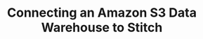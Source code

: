 ---
title: Connecting an Amazon S3 Data Warehouse to Stitch
permalink: /destinations/amazon-s3/connecting-an-amazon-s3-data-warehouse-to-stitch
tags: [amazon-s3_destination]
keywords: amazon s3 data warehouse, amazon s3 data warehouse, etl to amazon s3, postgres etl, amazon s3 etl
summary: "Ready to spin up an Amazon S3 data warehouse and connect it to Stitch? This step-by-step tutorial will walk you through every part of the process."
toc: true
layout: destination-setup-guide

type: "amazon-s3"
display_name: "Amazon S3"

# enterprise-cta:
#   title: "Need loading notifications?"
#   url: "?utm_medium=docs&utm_campaign=s3-webhook-notifications"
#   copy: |
#     As part of an Enterprise plan, you can set up configurable webhooks to notify you when fresh data has finished loading into your destination. [Contact Stitch Sales for more info]({{ site.sales | append: page.enterprise-cta.url }}).

# -------------------------- #
#      Setup Requirements    #
# -------------------------- #

requirements-list:
  - item: |
      **An Amazon Web Services (AWS) account.** Signing up is free - [click here](https://aws.amazon.com){:target="new"} or go to `https://aws.amazon.com` to create an account if you don't have one already.
  - item: |
      **Permissions to create and manage S3 buckets in AWS**. Your AWS user must be able to create a bucket (if one doesn't already exist), add/modify bucket policies, and upload files to the bucket.
  - item: |
      **An up and running Amazon S3 bucket**. Instructions for creating a bucket using the AWS console are in [Step 1 of this guide](#create-a-bucket).

# -------------------------- #
#     Setup Instructions     #
# -------------------------- #

setup-steps:
  - title: "Create an {{ destination.display_name }} bucket"
    anchor: "create-a-bucket"
    content: |
      {% include note.html type="single-line" content="Skip to [Step 2](#configure-stitch-settings) if there is an existing S3 bucket you want to connect to Stitch." %}

      {% include layout/inline_image.html type="right" file="destinations/amazon-s3-create-bucket-1.png" max-width="400px" alt="Adding an Amazon S3 bucket policy in the AWS console" %}

      1. Sign into AWS.
      2. Click **Services** near the top-left corner of the page.
      3. Under the **Storage** option, click **S3**. A page listing all buckets currently in use will display.
      4. Click the **+ Create Bucket** button.
      5. On the first screen, **Name and region**, complete the following:
         - **Bucket name**: Enter a DNS-compliant name for the bucket.
         - **Region**: Select the region you want the bucket to be located in.

      6. When finished, click **Next**.
      7. As Stitch doesn't require any particular configuration, how you define the settings in the **Set properties** and **Set permissions** screens are up to you. Follow the on-screen prompts to complete these steps.
      8. When you reach the **Review** screen, verify that all the bucket's information and settings are correct.
      9. When ready, click **Create bucket**.


  - title: "Configure Stitch settings"
    anchor: "configure-stitch-settings"
    content: |
      In this step, you'll define the file and object key format Stitch will use to load data into {{ destination.display_name }}.

      First, enter the name of the bucket in the **Bucket Name** field. Enter only the bucket name: No URLs, `https`, or S3 parts.

      For example: `this-is-a-test-bucket-stitch-dev`

    substeps:
      - title: "Select data storage format"
        anchor: "select-data-storage-format"
        content: |
          The data storage format defines the type of file Stitch will write to your {{ destination.display_name }} bucket. Supported options are:

          - **JSON**: Data will be stored as JSON files (`.jsonl`)
          - **CSV**: Data will be stored as CSV files (`.csv`)

          For examples of how data in each format will be stored, [click here]({{ link.destinations.overviews.amazon-s3 | prepend: site.baseurl | append: "#data-storage-formats" }}).

          #### CSV-specific Settings

          If CSV is selected, there are a few additional configuration options for the files Stitch will write to your bucket:

          - **Delimiter**: Select the delimiter you want to use. Stitch will use the **comma** (`,`) option by default, but you may also use **pipes** (`|`) and **tabs** (`\t`).
          - **Quote all elements in key-value pairs**: If selected, Stitch will place all elements of key-value pairs in quotes. For example: Numerical fields will appear as `"123"` instead of `123`.

# Commenting out, since we aren't doing this right now.
      # - title: "Define Webhook Loading Notifications"
      #   anchor: "define-webhook-loading-notifications"
      #   content: |
      #     {% include enterprise-cta.html %}

      #     Webhooks allow external services to be notified when an event happens. If you choose, you can configure a webhook for Stitch to notify you when data is successfully loaded into your bucket.

      #     Webhook notifications are sent on a per-integration basis. This means that every time Stitch successfully loads data for an integration, a summary webhook will be sent to the URL you define.

      #     To enable this feature, check the **Post to a webhook URL each time loading to S3 completes** box and paste a webhook URL in the **Webhook URL** field.

      #     More info about webhook loading notifications, including a list of attributes and sample use cases, [can be found here]({{ link.destinations.overviews.amazon-s3 | prepend: site.baseurl | append: "#webhook-loading-notifications" }}).

      - title: "Define S3 Object Key"
        anchor: "define-s3-object-key"
        content: |
          In {{ destination.display_name }}, [Object Keys](https://docs.aws.amazon.com/AmazonS3/latest/dev/UsingMetadata.html#object-keys) are used to uniquely identify objects in a given bucket.

          The S3 Key setting determines the convention Stitch uses to create Object Keys when it writes to your bucket. For example: If the default Key is used:

          ```shell
          {{ destination.default-key }}
          ```

          This could create an object with an Object Key of:

          ```shell
          {{ destination.example-key-1 }}
          ```

          You can opt to use the default Key, which is pre-populated, or define your own using the elements in the next section.

          #### S3 Key Elements {#s3-key-elements}

          The following elements are available to construct an S3 Key:

          <table width="100%">
          <tr>
          <td width="50%; fixed">
          <strong>Required Elements</strong>
          </td>
          <td>
          <strong>Optional Elements</strong>
          </td>
          </tr>
          <tr>
          <td>
          All of the following elements must be included in the S3 Key, in any order:
          <ul>
          {% for element in destination.key-elements %}
          {% if element.required == true %}
          <li>[{{ element.name }}]{{ element.description | strip_newlines }}</li>
          {% endif %}
          {% endfor %}
          </ul>
          </td>
          <td>
          The following elements are optional:
          <ul>
          {% for element in destination.key-elements %}
          {% if element.required == false %}
          <li>[{{ element.name }}]</li>
          {% endif %}
          {% endfor %}
          </ul>
          </td>
          </tr>
          </table>

          Additionally, keep in mind that Keys cannot exceed **500 characters** or include spaces or special characters (`!@#$%^&*`).

          As you update the values in the **S3 Key** field, Stitch will validate the entry. If the Key doesn't include all required elements or contains spaces or special characters, you will be prompted to make corrections.

          After you've finished defining the Key, click **Continue**.

  - title: "Grant and verify bucket access"
    anchor: "grant-verify-bucket-access"
    content: |
      {% include important.html type="single-line" content="The bucket policy and challenge file name Stitch displays will only display once. Ensure you save them before moving on from this page." %}

      Next, Stitch will display a **Grant & Verify Access** page. This page contains the info you need to configure bucket access for Stitch, which is accomplished via a bucket policy. [A bucket policy](https://docs.aws.amazon.com/AmazonS3/latest/dev/access-policy-language-overview.html) is JSON-based access policy language to manage permissions to bucket resources.

      **Note**: The policy Stitch provides is an auto-generated policy unique to the specific bucket you entered in the setup page. It allows Stitch to assume a role and access the bucket. An example might look like this:

      ```json
      {
        "Version": "2012-10-17",
        "Id": "",
        "Statement": [
          {
            "Sid": "",
            "Effect": "Allow",
            "Principal": {
              "AWS": [
                "arn:aws:iam::218546966473:role/LoaderS3"
              ]
            },
            "Action": [
              "s3:PutObject",
              "s3:GetObject",
              "s3:ListBucket"
            ],
            "Resource": [
              "arn:aws:s3:::<YOUR_S3_BUCKET_NAME>",
              "arn:aws:s3:::<YOUR_S3_BUCKET_NAME>/*"
            ]
          }
        ]
      }
      ```

      For more info about the top-level permissions the Stitch bucket policy grants, click the link below.

      <div class="panel-group" id="accordion">
        <div class="panel panel-default">
            
            <div class="panel-heading">
                <h4 class="panel-title">
                    <a class="noCrossRef accordion-toggle" data-toggle="collapse" data-parent="#accordion" href="#collapse-s3-bucket-permissions">{{ destination.display_name }} Bucket Permissions</a>
                </h4>
            </div>
            
            <div id="collapse-s3-bucket-permissions" class="panel-collapse collapse noCrossRef">
                <div class="panel-body">
                    <table width="100%" class="table-hover">
                      <tr>
                      <td width="18%; fixed">
                      <strong>Permission Name</strong>
                      </td>
                      <td width="25%; fixed">
                      <strong>Operation</strong>
                      </td>
                      <td>
                      <strong>Operation Description</strong>
                      </td>
                      </tr>
                      {% for permission in destination.permissions %}
                      {% for operation in permission.operations %}
                      {%- capture rowspan -%}
                      {{ forloop.length }}
                      {%- endcapture -%}
                      {% endfor %}
                      <tr>
                      <td rowspan="{{ rowspan }}">
                      <strong>{{ permission.name }}</strong>
                      </td>
                      {% for operation in permission.operations %}
                      {% case forloop.first %}
                      {% when true %}
                      <td>
                      <strong><a href="{{ operation.link }}">{{ operation.name }}</a></strong>
                      </td>
                      <td>
                      {{ operation.description | flatify | markdownify }}
                      </td>
                      </tr>
                      {% else %}
                      <tr>
                      <td>
                      <strong><a href="{{ operation.link }}">{{ operation.name }}</a></strong>
                      </td>
                      <td>
                      {{ operation.description | flatify | markdownify }}
                      </td>
                      </tr>
                      {% endcase %}
                      {% endfor %}
                      {% endfor %}
                      </table>
                    </div>
                </div>
            </div>
          </div>

    substeps:
      - title: "Add the Stitch Bucket Policy"
        anchor: "add-bucket-policy"
        content: |
          To allow Stitch to access the bucket, you'll need to add a bucket policy using the AWS console.

          1. Sign into AWS in another tab, if you aren't currently logged in.
          2. Click **Services** near the top-left corner of the page.
          3. Under the **Storage** option, click **S3**.
          4. A page listing all buckets currently in use will display. Click the **name of the bucket** you want to connect to Stitch.
          5. Click the **Permissions** tab.
          6. In the **Permissions** tab, click the **Bucket Policy** button.
          7. In the Bucket policy editor, paste the bucket policy code from Stitch.
          8. When finished, click **Save**.

          Leave this page open for now - you'll come back to it in the next step.

      - title: "Verify bucket access"
        anchor: "verify-bucket-access"
        content: |
          Next, to ensure that Stitch can access the bucket, you'll create a blank file that Stitch will use to test the permissions settings.

          1. In Stitch, just below the bucket policy code, is the **Verify your bucket** section. In this section is a field containing the unique name of the test file you need to create:

             ![Amazon S3 challenge file field in Stitch]({{ site.baseurl }}/images/destinations/amazon-s3-challenge-file-field.png)

             **Note**: This file name will only display once. If you navigate out of this screen without saving the file name, you'll need to start over.

          2. Create a blank file using the name displayed in this field. **Do not save the file with an extension (file type)** like `.csv` or `.txt`. In the image below, notice that there isn't any kind of file extension after the challenge file name:

             ![Saving the Amazon S3 challenge file without a file extension]({{ site.baseurl }}/images/destinations/amazon-s3-challenge-file-creation.png)

          3. Switch back to the AWS console and click the **Overview** tab.
          4. Click the **Upload** button and follow the prompts to upload the file.
          5. After the file has been uploaded to the bucket, switch back to where you have Stitch open.
          6. Click **Check and Save** to save and test the connection to {{ destination.display_name }}.

          {% capture challenge-file-notice %}
          The challenge file must remain in the bucket even after the initial setup. If the file isn't created, or is removed at any point after the setup, you'll receive this error: `An error occurred (404) when calling the HeadObject operation: Not Found`

          For troubleshooting, refer to the [Destination Connection Errors guide]({{ link.troubleshooting.dw-connection-errors | prepend: site.baseurl }}).
          {% endcapture %}

          {% include important.html first-line="The challenge file must remain in your S3 bucket" content=challenge-file-notice %}
---